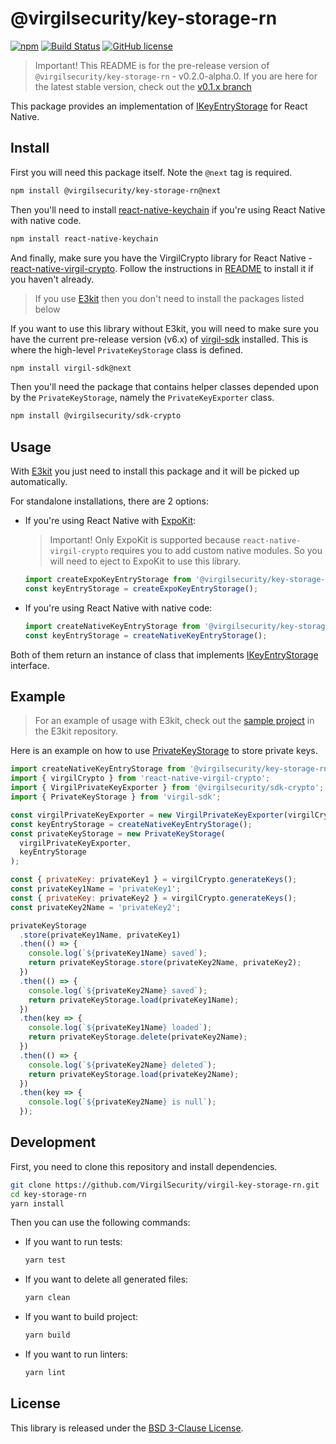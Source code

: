 # @virgilsecurity/key-storage-rn
[![npm](https://img.shields.io/npm/v/@virgilsecurity/key-storage-rn.svg)](https://www.npmjs.com/package/@virgilsecurity/key-storage-rn)
[![Build Status](https://img.shields.io/travis/VirgilSecurity/virgil-key-storage-rn.svg)](https://travis-ci.org/VirgilSecurity/virgil-key-storage-rn)
[![GitHub license](https://img.shields.io/badge/license-BSD%203--Clause-blue.svg)](https://github.com/VirgilSecurity/virgil-key-storage-rn/blob/master/LICENSE)

> Important! This README is for the pre-release version of `@virgilsecurity/key-storage-rn` - v0.2.0-alpha.0. If you are here for the latest stable version, check out the [v0.1.x branch](https://github.com/VirgilSecurity/virgil-key-storage-rn/tree/v0.1.x)

This package provides an implementation of [IKeyEntryStorage](https://github.com/VirgilSecurity/virgil-sdk-javascript/blob/master/src/Storage/KeyEntryStorage/IKeyEntryStorage.ts) for React Native.

## Install

First you will need this package itself. Note the `@next` tag is required.
```sh
npm install @virgilsecurity/key-storage-rn@next
```

Then you'll need to install [react-native-keychain](https://github.com/oblador/react-native-keychain) if you're using React Native with native code.
```sh
npm install react-native-keychain
```

And finally, make sure you have the VirgilCrypto library for React Native - [react-native-virgil-crypto](https://github.com/VirgilSecurity/react-native-virgil-crypto). Follow the instructions in [README](https://github.com/VirgilSecurity/react-native-virgil-crypto#getting-started) to install it if you haven't already.

> If you use [E3kit](https://github.com/VirgilSecurity/virgil-e3kit-js/) then you don't need to install the packages listed below

If you want to use this library without E3kit, you will need to make sure you have the current pre-release version (v6.x) of [virgil-sdk](https://github.com/VirgilSecurity/virgil-sdk-javascript) installed. This is where the high-level `PrivateKeyStorage` class is defined.
```sh
npm install virgil-sdk@next
```

Then you'll need the package that contains helper classes depended upon by the `PrivateKeyStorage`, namely the `PrivateKeyExporter` class.
```sh
npm install @virgilsecurity/sdk-crypto
```

## Usage

With [E3kit](https://github.com/VirgilSecurity/virgil-e3kit-js/) you just need to install this package and it will be picked up automatically.

For standalone installations, there are 2 options:
- If you're using React Native with [ExpoKit](https://docs.expo.io/versions/v34.0.0/expokit/overview/):
  > Important! Only ExpoKit is supported because `react-native-virgil-crypto` requires you to add custom native modules. So you will need to eject to ExpoKit to use this library.
  ```js
  import createExpoKeyEntryStorage from '@virgilsecurity/key-storage-rn/expo';
  const keyEntryStorage = createExpoKeyEntryStorage();
  ```
- If you're using React Native with native code:
  ```js
  import createNativeKeyEntryStorage from '@virgilsecurity/key-storage-rn/native';
  const keyEntryStorage = createNativeKeyEntryStorage();
  ```
Both of them return an instance of class that implements [IKeyEntryStorage](https://github.com/VirgilSecurity/virgil-sdk-javascript/blob/master/src/Storage/KeyEntryStorage/IKeyEntryStorage.ts) interface.

## Example

> For an example of usage with E3kit, check out the [sample project](https://github.com/VirgilSecurity/virgil-e3kit-js/tree/master/example/E3kitReactNative) in the E3kit repository.

Here is an example on how to use [PrivateKeyStorage](https://github.com/VirgilSecurity/virgil-sdk-javascript/blob/master/src/Storage/PrivateKeyStorage.ts) to store private keys.
```js
import createNativeKeyEntryStorage from '@virgilsecurity/key-storage-rn/native';
import { virgilCrypto } from 'react-native-virgil-crypto';
import { VirgilPrivateKeyExporter } from '@virgilsecurity/sdk-crypto';
import { PrivateKeyStorage } from 'virgil-sdk';

const virgilPrivateKeyExporter = new VirgilPrivateKeyExporter(virgilCrypto);
const keyEntryStorage = createNativeKeyEntryStorage();
const privateKeyStorage = new PrivateKeyStorage(
  virgilPrivateKeyExporter,
  keyEntryStorage
);

const { privateKey: privateKey1 } = virgilCrypto.generateKeys();
const privateKey1Name = 'privateKey1';
const { privateKey: privateKey2 } = virgilCrypto.generateKeys();
const privateKey2Name = 'privateKey2';

privateKeyStorage
  .store(privateKey1Name, privateKey1)
  .then(() => {
    console.log(`${privateKey1Name} saved`);
    return privateKeyStorage.store(privateKey2Name, privateKey2);
  })
  .then(() => {
    console.log(`${privateKey2Name} saved`);
    return privateKeyStorage.load(privateKey1Name);
  })
  .then(key => {
    console.log(`${privateKey1Name} loaded`);
    return privateKeyStorage.delete(privateKey2Name);
  })
  .then(() => {
    console.log(`${privateKey2Name} deleted`);
    return privateKeyStorage.load(privateKey2Name);
  })
  .then(key => {
    console.log(`${privateKey2Name} is null`);
  });
```

## Development
First, you need to clone this repository and install dependencies.
```sh
git clone https://github.com/VirgilSecurity/virgil-key-storage-rn.git
cd key-storage-rn
yarn install
```
Then you can use the following commands:
- If you want to run tests:
  ```sh
  yarn test
  ```
- If you want to delete all generated files:
  ```sh
  yarn clean
  ```
- If you want to build project:
  ```sh
  yarn build
  ```
- If you want to run linters:
  ```sh
  yarn lint
  ```

## License
This library is released under the [BSD 3-Clause License](LICENSE).
